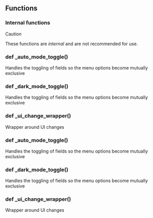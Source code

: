 ## Functions

### Internal functions

> [!CAUTION]
> These functions are *internal* and are not recommended for use.

### def _auto_mode_toggle()

Handles the toggling of fields so the menu options become mutually exclusive

### def _dark_mode_toggle()

Handles the toggling of fields so the menu options become mutually exclusive

### def _ui_change_wrapper()

Wrapper around UI changes

### def _auto_mode_toggle()

Handles the toggling of fields so the menu options become mutually exclusive

### def _dark_mode_toggle()

Handles the toggling of fields so the menu options become mutually exclusive

### def _ui_change_wrapper()

Wrapper around UI changes

